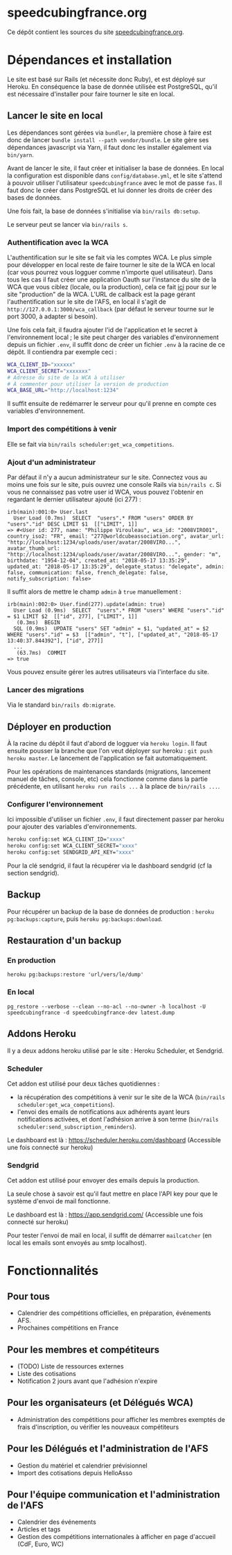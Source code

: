 # speedcubingfrance.org

Ce dépôt contient les sources du site [speedcubingfrance.org](http://www.speedcubingfrance.org).

# Dépendances et installation

Le site est basé sur Rails (et nécessite donc Ruby), et est déployé sur Heroku.
En conséquence la base de donnée utilisée est PostgreSQL, qu'il est nécessaire d'installer pour faire tourner le site en local.

## Lancer le site en local

Les dépendances sont gérées via `bundler`, la première chose à faire est donc de lancer `bundle install --path vendor/bundle`.
Le site gère ses dépendances javascript via Yarn, il faut donc les installer également via `bin/yarn`.

Avant de lancer le site, il faut créer et initialiser la base de données.
En local la configuration est disponible dans `config/database.yml`, et le site s'attend à pouvoir utiliser l'utilisateur `speedcubingfrance` avec le mot de passe `fas`.
Il faut donc le créer dans PostgreSQL et lui donner les droits de créer des bases de données.

Une fois fait, la base de données s'initialise via `bin/rails db:setup`.

Le serveur peut se lancer via `bin/rails s`.

### Authentification avec la WCA

L'authentification sur le site se fait via les comptes WCA.
Le plus simple pour développer en local reste de faire tourner le site de la WCA en local (car vous pourrez vous logguer comme n'importe quel utilisateur).
Dans tous les cas il faut créer une application Oauth sur l'instance du site de la WCA que vous ciblez (locale, ou la production), cela ce fait [ici](https://www.worldcubeassociation.org/oauth/applications) pour sur le site "production" de la WCA.
L'URL de callback est la page gérant l'authentification sur le site de l'AFS, en local il s'agit de `http://127.0.0.1:3000/wca_callback` (par défaut le serveur tourne sur le port 3000, à adapter si besoin).

Une fois cela fait, il faudra ajouter l'id de l'application et le secret à l'environnement local ; le site peut charger des variables d'environnement depuis un fichier `.env`, il suffit donc de créer un fichier `.env` à la racine de ce dépôt.
Il contiendra par exemple ceci :

```bash
WCA_CLIENT_ID="xxxxxx"
WCA_CLIENT_SECRET="xxxxxxx"
# Adresse du site de la WCA à utiliser
# À commenter pour utiliser la version de production
WCA_BASE_URL="http://localhost:1234"
```

Il suffit ensuite de redémarrer le serveur pour qu'il prenne en compte ces variables d'environnement.

### Import des compétitions à venir

Elle se fait via `bin/rails scheduler:get_wca_competitions`.

### Ajout d'un administrateur

Par défaut il n'y a aucun administrateur sur le site.
Connectez vous au moins une fois sur le site, puis ouvrez une console Rails via `bin/rails c`.
Si vous ne connaissez pas votre user id WCA, vous pouvez l'obtenir en regardant le dernier utilisateur ajouté (ici 277) :

```
irb(main):001:0> User.last
  User Load (0.7ms)  SELECT  "users".* FROM "users" ORDER BY "users"."id" DESC LIMIT $1  [["LIMIT", 1]]
=> #<User id: 277, name: "Philippe Virouleau", wca_id: "2008VIRO01", country_iso2: "FR", email: "277@worldcubeassociation.org", avatar_url: "http://localhost:1234/uploads/user/avatar/2008VIRO...", avatar_thumb_url: "http://localhost:1234/uploads/user/avatar/2008VIRO...", gender: "m", birthdate: "1954-12-04", created_at: "2018-05-17 13:35:29", updated_at: "2018-05-17 13:35:29", delegate_status: "delegate", admin: false, communication: false, french_delegate: false, notify_subscription: false>
```

Il suffit alors de mettre le champ `admin` à `true` manuellement :

```
irb(main):002:0> User.find(277).update(admin: true)
  User Load (0.9ms)  SELECT  "users".* FROM "users" WHERE "users"."id" = $1 LIMIT $2  [["id", 277], ["LIMIT", 1]]
   (0.3ms)  BEGIN
  SQL (0.9ms)  UPDATE "users" SET "admin" = $1, "updated_at" = $2 WHERE "users"."id" = $3  [["admin", "t"], ["updated_at", "2018-05-17 13:40:37.844392"], ["id", 277]]
  ...
   (63.7ms)  COMMIT
=> true
```

Vous pouvez ensuite gérer les autres utilisateurs via l'interface du site.

### Lancer des migrations

Via le standard `bin/rails db:migrate`.

## Déployer en production

À la racine du dépôt il faut d'abord de logguer via `heroku login`.
Il faut ensuite pousser la branche que l'on veut déployer sur heroku : `git push heroku master`.
Le lancement de l'application se fait automatiquement.

Pour les opérations de maintenances standards (migrations, lancement manuel de tâches, console, etc) cela fonctionne comme dans la partie précédente, en utilisant `heroku run rails ...` à la place de `bin/rails ...`.

### Configurer l'environnement

Ici impossible d'utiliser un fichier `.env`, il faut directement passer par heroku pour ajouter des variables d'environnements.

```bash
heroku config:set WCA_CLIENT_ID="xxxx"
heroku config:set WCA_CLIENT_SECRET="xxxx"
heroku config:set SENDGRID_API_KEY="xxxx"
```

Pour la clé sendgrid, il faut la récupérer via le dashboard sendgrid (cf la section sendgrid).

## Backup

Pour récupérer un backup de la base de données de production : `heroku pg:backups:capture`, puis `heroku pg:backups:download`.

## Restauration d'un backup

### En production

`heroku pg:backups:restore 'url/vers/le/dump'`

### En local

`pg_restore --verbose --clean --no-acl --no-owner -h localhost -U speedcubingfrance -d speedcubingfrance-dev latest.dump`

## Addons Heroku

Il y a deux addons heroku utilisé par le site : Heroku Scheduler, et Sendgrid.

### Scheduler

Cet addon est utilisé pour deux tâches quotidiennes :
  - la récupération des compétitions à venir sur le site de la WCA (`bin/rails scheduler:get_wca_competitions`).
  - l'envoi des emails de notifications aux adhérents ayant leurs notifications activées, et dont l'adhésion arrive à son terme (`bin/rails scheduler:send_subscription_reminders`).

Le dashboard est là : https://scheduler.heroku.com/dashboard
(Accessible une fois connecté sur heroku)

### Sendgrid

Cet addon est utilisé pour envoyer des emails depuis la production.

La seule chose à savoir est qu'il faut mettre en place l'API key pour que le système d'envoi de mail fonctionne.

Le dashboard est là : https://app.sendgrid.com/
(Accessible une fois connecté sur heroku)

Pour tester l'envoi de mail en local, il suffit de démarrer `mailcatcher` (en local les emails sont envoyés au smtp localhost).


# Fonctionnalités

## Pour tous

  - Calendrier des compétitions officielles, en préparation, événements AFS.
  - Prochaines compétitions en France

## Pour les membres et compétiteurs

  - (TODO) Liste de ressources externes
  - Liste des cotisations
  - Notification 2 jours avant que l'adhésion n'expire

## Pour les organisateurs (et Délégués WCA)

  - Administration des compétitions pour afficher les membres exemptés de frais d'inscription, ou vérifier les nouveaux compétiteurs

## Pour les Délégués et l'administration de l'AFS

  - Gestion du matériel et calendrier prévisionnel
  - Import des cotisations depuis HelloAsso

## Pour l'équipe communication et l'administration de l'AFS

  - Calendrier des événements
  - Articles et tags
  - Gestion des compétitions internationales à afficher en page d'accueil (CdF, Euro, WC)
